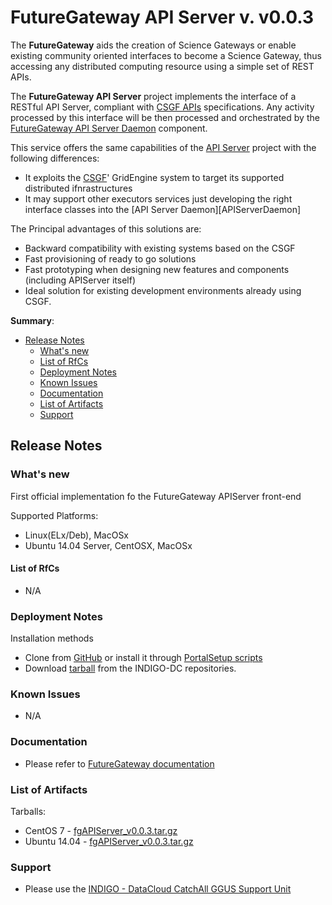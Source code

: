 # FutureGateway API Server v. v0.0.3


The **FutureGateway** aids the creation of Science Gateways or enable existing community oriented interfaces to become a Science Gateway, thus accessing any distributed computing resource using a simple set of REST APIs.

The **FutureGateway API Server** project implements the interface of a RESTful API Server, compliant with [CSGF APIs](http://docs.csgfapis.apiary.io/#reference/v1.0/application/create-a-task) specifications. Any activity processed by this interface will be then processed and orchestrated by the [FutureGateway API Server Daemon](indigo1/fgapiserverdaemon1.md) component.

This service offers the same capabilities of the [API Server](https://github.com/FutureGateway/APIServer) project with the following differences:
* It exploits the [CSGF](https://www.catania-science-gateways.it/)' GridEngine system to target its supported distributed ifnrastructures
* It may support other executors services just developing the right interface classes into the [API Server Daemon][APIServerDaemon]

The Principal advantages of this solutions are:
* Backward compatibility with existing systems based on the CSGF
* Fast provisioning of ready to go solutions
* Fast prototyping when designing new features and components (including APIServer itself)
* Ideal solution for existing development environments already using CSGF.

**Summary**:
* [Release Notes](#id1)
  * [What's new](#id2)
  * [List of RfCs](#id3)
  * [Deployment Notes](#id4)
  * [Known Issues](#id5)
  * [Documentation](#id6)
  * [List of Artifacts](#id7)
  * [Support](#id8)


<a id="id1"></a>
## Release Notes




<a id="id2"></a>
### What's new

First official implementation fo the FutureGateway APIServer front-end

Supported Platforms:
* Linux(ELx/Deb), MacOSx
* Ubuntu 14.04 Server, CentOSX, MacOSx


<a id="id3"></a>
#### List of RfCs 

* N/A

<a id="id4"></a>
### Deployment Notes

Installation methods
* Clone from [GitHub](https://github.com/indigo-dc/fgAPIServer) or install it through [PortalSetup scripts](https://github.com/indigo-dc/PortalSetup)
* Download [tarball](http://repo.indigo-datacloud.eu/repository/indigo/1/centos7/SRPMS/tgz/fgAPIServer_v0.0.3.tar.gz) from the INDIGO-DC repositories.


<a id="id5"></a>
### Known Issues

* N/A

<a id="id6"></a>
### Documentation

* Please refer to [FutureGateway documentation](https://www.gitbook.com/book/ricsxn/futuregateway/details)

<a id="id7"></a>
### List of Artifacts

Tarballs:
* CentOS 7 - [fgAPIServer_v0.0.3.tar.gz](http://repo.indigo-datacloud.eu/repository/indigo/1/centos7/SRPMS/tgz/fgAPIServer_v0.0.3.tar.gz)
* Ubuntu 14.04 - [fgAPIServer_v0.0.3.tar.gz](http://repo.indigo-datacloud.eu/repository/indigo/1/ubuntu/dists/trusty/main/source/fgAPIServer_v0.0.3.tar.gz)

<a id="id8"></a>
### Support

* Please use the [INDIGO - DataCloud CatchAll GGUS Support Unit](
https://wiki.egi.eu/wiki/GGUS:INDIGO_DataCloud_Catch-all_FAQ)